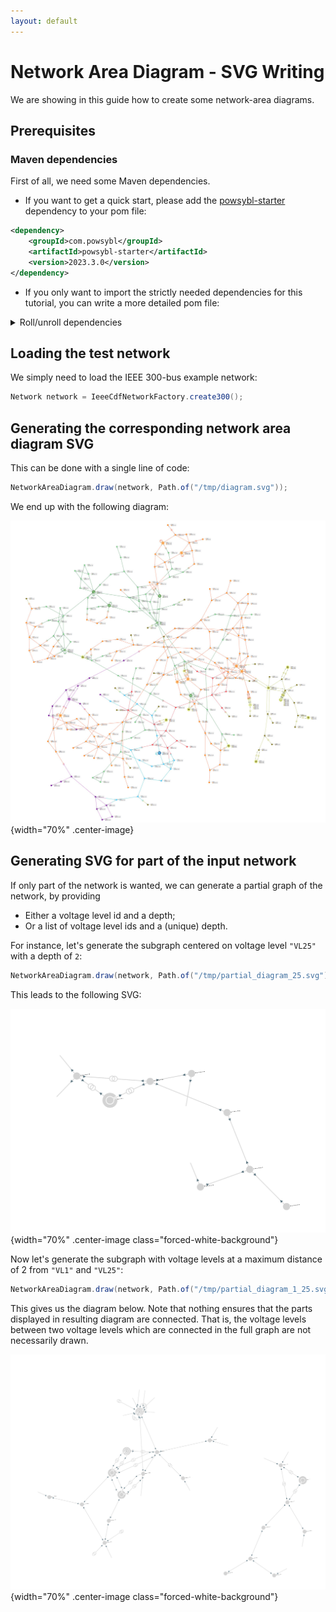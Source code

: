 ```yaml
---
layout: default
---
```


# Network Area Diagram - SVG Writing

We are showing in this guide how to create some network-area diagrams.


## Prerequisites

### Maven dependencies

First of all, we need some Maven dependencies.

- If you want to get a quick start, please add the [powsybl-starter](https://github.com/powsybl/powsybl-starter) dependency to your pom file:

```xml
<dependency>
    <groupId>com.powsybl</groupId>
    <artifactId>powsybl-starter</artifactId>
    <version>2023.3.0</version>
</dependency>
```

- If you only want to import the strictly needed dependencies for this tutorial, you can write a more detailed pom file:

<details>
<summary>Roll/unroll dependencies</summary>

{% highlight xml %}

<dependencyManagement>
    <dependencies>
        <dependency>
            <groupId>com.powsybl</groupId>
            <artifactId>powsybl-dependencies</artifactId>
            <version>${powsybl-dependencies.version}</version>
            <type>pom</type>
            <scope>import</scope>
        </dependency>
    </dependencies>
</dependencyManagement>

<dependencies>
    <dependency>
        <groupId>com.powsybl</groupId>
        <artifactId>powsybl-network-area-diagram</artifactId>
    </dependency>
    <dependency>
        <groupId>com.powsybl</groupId>
        <artifactId>powsybl-iidm-impl</artifactId>
    </dependency>
    <dependency>
        <groupId>com.powsybl</groupId>
        <artifactId>powsybl-ieee-cdf-converter</artifactId>
    </dependency>
    <dependency>
        <groupId>org.slf4j</groupId>
        <artifactId>slf4j-simple</artifactId>
        <version>${slf4j.version}</version>
    </dependency>
</dependencies>

<properties>
    <powsybl-dependencies.version>2023.3.0</powsybl-dependencies.version>
    <slf4j.version>1.7.22</slf4j.version>
</properties>

{% endhighlight %}

<div markdown="1">
Here are some details about these dependencies (see also the [powsybl artifacts documentation page](../../artifacts.md)):
- `powsybl-network-area-diagram` is the core module of network-area-diagram,
- `powsybl-iidm-impl` is used to deal with the network model,
- `powsybl-ieee-cdf-converter` is used to load the `Network` example
- `slf4j-simple` allows you to have simple logging capabilities.
</div>

</details>

## Loading the test network

We simply need to load the IEEE 300-bus example network:

```java
Network network = IeeeCdfNetworkFactory.create300();
```

## Generating the corresponding network area diagram SVG

This can be done with a single line of code:

```java
NetworkAreaDiagram.draw(network, Path.of("/tmp/diagram.svg"));
```

We end up with the following diagram:

![wholeNetwork](img/nad-writing/nad300.jpg){width="70%" .center-image}

## Generating SVG for part of the input network

If only part of the network is wanted, we can generate a partial graph of the network, by providing
- Either a voltage level id and a depth;
- Or a list of voltage level ids and a (unique) depth.

For instance, let's generate the subgraph centered on voltage level `"VL25"` with a depth of `2`:

```java
NetworkAreaDiagram.draw(network, Path.of("/tmp/partial_diagram_25.svg"), "VL25", 2);
```

This leads to the following SVG:

![VL25](img/nad-writing/partial_diagram_25.svg){width="70%" .center-image class="forced-white-background"}

Now let's generate the subgraph with voltage levels at a maximum distance of 2 from `"VL1"` and `"VL25"`:

```java
NetworkAreaDiagram.draw(network, Path.of("/tmp/partial_diagram_1_25.svg"), List.of("VL1", "VL25"), 2);
```

This gives us the diagram below. Note that nothing ensures that the parts displayed in resulting diagram are connected.
That is, the voltage levels between two voltage levels which are connected in the full graph are not necessarily drawn.

![VL1_VL25](img/nad-writing/partial_diagram_1_25.svg){width="70%" .center-image class="forced-white-background"}